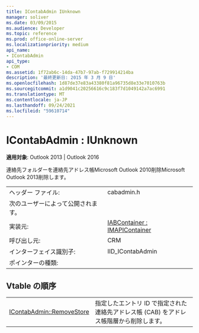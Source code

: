 ```yaml
---
title: IContabAdmin IUnknown
manager: soliver
ms.date: 03/09/2015
ms.audience: Developer
ms.topic: reference
ms.prod: office-online-server
ms.localizationpriority: medium
api_name:
- IContabAdmin
api_type:
- COM
ms.assetid: 1f72ab6c-14da-47b7-97ab-f729914214ba
description: '最終更新日: 2015 年 3 月 9 日'
ms.openlocfilehash: 1d87de37e83a43380f81a96735d8e33e7010763b
ms.sourcegitcommit: a1d9041c20256616c9c183f7d1049142a7ac6991
ms.translationtype: MT
ms.contentlocale: ja-JP
ms.lasthandoff: 09/24/2021
ms.locfileid: "59610714"
---
```

# <a name="icontabadmin--iunknown"></a>IContabAdmin : IUnknown

  
  
**適用対象**: Outlook 2013 | Outlook 2016 
  
連絡先フォルダーを連絡先アドレス帳Microsoft Outlook 2010削除Microsoft Outlook 2013削除します。
  
|||
|:-----|:-----|
|ヘッダー ファイル:  <br/> |cabadmin.h  <br/> |
|次のユーザーによって公開されます。  <br/> ||
|実装元:  <br/> |[IABContainer : IMAPIContainer](iabcontainerimapicontainer.md) <br/> |
|呼び出し元:  <br/> |CRM  <br/> |
|インターフェイス識別子:  <br/> |IID_IContabAdmin  <br/> |
|ポインターの種類:  <br/> ||
   
## <a name="vtable-order"></a>Vtable の順序

|||
|:-----|:-----|
|[IContabAdmin::RemoveStore](icontabadmin-removestore.md) <br/> |指定したエントリ ID で指定された連絡先アドレス帳 (CAB) をアドレス帳階層から削除します。  <br/> |
   

